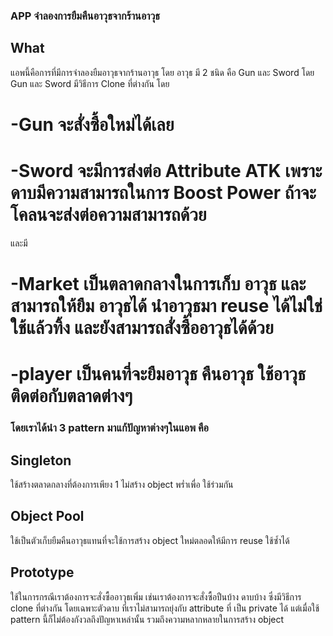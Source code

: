 
### APP จำลองการยืมคืนอาวุธจากร้านอาวุธ
## What
แอพนี้คือการที่มีการจำลองยืมอาวุธจากร้านอาวุธ โดย อาวุธ มี 2 ชนิด คือ Gun และ Sword
โดย Gun และ Sword มีวิธีการ Clone ที่ต่างกัน 
โดย 
# -Gun จะสั่งซื้อใหม่ได้เลย
# -Sword จะมีการส่งต่อ Attribute ATK เพราะดาบมีความสามารถในการ Boost Power ถ้าจะโคลนจะส่งต่อความสามารถด้วย

และมี 
# -Market เป็นตลาดกลางในการเก็บ อาวุธ และสามารถให้ยืม อาวุธได้ นำอาวุธมา reuse ได้ไม่ใช่ ใช้แล้วทิ้ง และยังสามารถสั่งซื้ออาวุธได้ด้วย

# -player เป็นคนที่จะยืมอาวุธ คืนอาวุธ ใช้อาวุธ ติดต่อกับตลาดต่างๆ

### โดยเราได้นำ 3 pattern มาแก้ปัญหาต่างๆในแอพ คือ
## Singleton 
ใช้สร้างตลาดกลางที่ต้องการเพียง 1 ไม่สร้าง object พร่ำเพื่อ ใช้ร่วมกัน
## Object Pool
ใช้เป็นตัวเก็บยืมคืนอาวุธแทนที่จะใช้การสร้าง object ใหม่ตลอดให้มีการ reuse ใช้ซ้ำได้
## Prototype 
ใช้ในการกรณีเราต้องการจะสั่งซื้ออาวุธเพิ่ม เช่นเราต้องการจะสั่งซื้อปืนบ้าง ดาบบ้าง ซึ่งมีวิธีการ clone ที่ต่างกัน
โดยเฉพาะตัวดาบ ที่เราไม่สามารถยุ่งกับ attribute ที่ เป็น private ได้ แต่เมื่อใช้ pattern นี้ก็ไม่ต้องกังวลถึงปัญหาเหล่านั้น รวมถึงความหลากหลายในการสร้าง object

